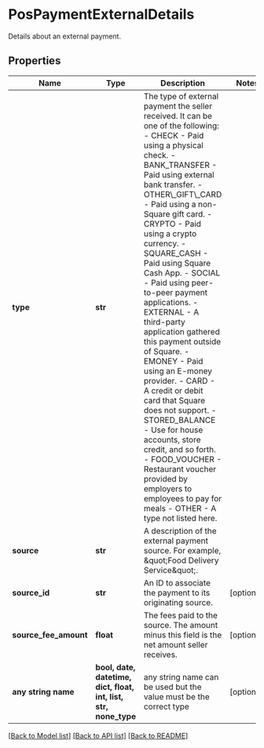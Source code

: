 # PosPaymentExternalDetails

Details about an external payment.

## Properties
Name | Type | Description | Notes
------------ | ------------- | ------------- | -------------
**type** | **str** | The type of external payment the seller received. It can be one of the following: - CHECK - Paid using a physical check. - BANK_TRANSFER - Paid using external bank transfer. - OTHER\\_GIFT\\_CARD - Paid using a non-Square gift card. - CRYPTO - Paid using a crypto currency. - SQUARE_CASH - Paid using Square Cash App. - SOCIAL - Paid using peer-to-peer payment applications. - EXTERNAL - A third-party application gathered this payment outside of Square. - EMONEY - Paid using an E-money provider. - CARD - A credit or debit card that Square does not support. - STORED_BALANCE - Use for house accounts, store credit, and so forth. - FOOD_VOUCHER - Restaurant voucher provided by employers to employees to pay for meals - OTHER - A type not listed here. | 
**source** | **str** | A description of the external payment source. For example,  \&quot;Food Delivery Service\&quot;. | 
**source_id** | **str** | An ID to associate the payment to its originating source. | [optional] 
**source_fee_amount** | **float** | The fees paid to the source. The amount minus this field is the net amount seller receives. | [optional] 
**any string name** | **bool, date, datetime, dict, float, int, list, str, none_type** | any string name can be used but the value must be the correct type | [optional]

[[Back to Model list]](../../README.md#documentation-for-models) [[Back to API list]](../../README.md#documentation-for-api-endpoints) [[Back to README]](../../README.md)


